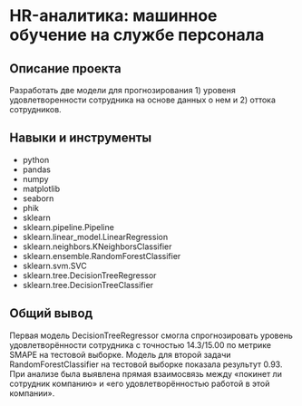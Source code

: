 # HR-аналитика: машинное обучение на службе персонала

## Описание проекта
Разработать две модели для прогнозирования 1) уровеня удовлетворенности сотрудника на основе данных о нем и 2) оттока сотрудников.

## Навыки и инструменты
* python
* pandas
* numpy
* matplotlib
* seaborn
* phik
* sklearn
* sklearn.pipeline.Pipeline
* sklearn.linear_model.LinearRegression
* sklearn.neighbors.KNeighborsClassifier
* sklearn.ensemble.RandomForestClassifier
* sklearn.svm.SVC
* sklearn.tree.DecisionTreeRegressor
* sklearn.tree.DecisionTreeClassifier

## Общий вывод
Первая модель DecisionTreeRegressor смогла спрогнозировать уровень удовлетворённости сотрудника с точностью 14.3/15.00 по метрике SMAPE на тестовой выборке. 
Модель для второй задачи RandomForestClassifier на тестовой выборке показала результут 0.93. 
При анализе была выявлена прямая взаимосвязь между «покинет ли сотрудник компанию» и «его удовлетворённостью работой в этой компании».
